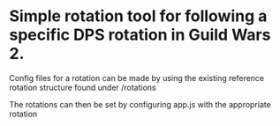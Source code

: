 # Simple rotation tool for following a specific DPS rotation in Guild Wars 2.

Config files for a rotation can be made by using the existing reference rotation structure
found under /rotations

The rotations can then be set by configuring app.js with the appropriate rotation

